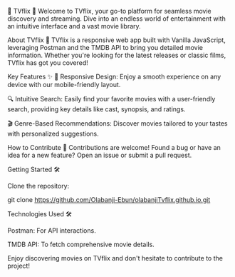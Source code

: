 


🌟 TVflix 🌟
Welcome to TVflix, your go-to platform for seamless movie discovery and streaming. Dive into an endless world of entertainment with an intuitive interface and a vast movie library.

About TVflix 🚀
TVflix is a responsive web app built with Vanilla JavaScript, leveraging Postman and the TMDB API to bring you detailed movie information. Whether you're looking for the latest releases or classic films, TVflix has got you covered!

Key Features ✨
📱 Responsive Design: Enjoy a smooth experience on any device with our mobile-friendly layout.

🔍 Intuitive Search: Easily find your favorite movies with a user-friendly search, providing key details like cast, synopsis, and ratings.

🎬 Genre-Based Recommendations: Discover movies tailored to your tastes with personalized suggestions.

How to Contribute 🤝
Contributions are welcome! Found a bug or have an idea for a new feature? Open an issue or submit a pull request.

Getting Started 🛠️

Clone the repository:


git clone https://github.com/Olabanji-Ebun/olabanjiTvflix.github.io.git


Technologies Used 🛠️

Postman: For API interactions.

TMDB API: To fetch comprehensive movie details.

Enjoy discovering movies on TVflix and don't hesitate to contribute to the project!
